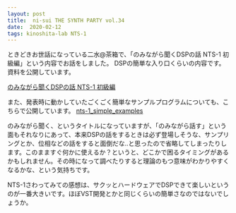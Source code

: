 ```yaml
---
layout: post
title:  ni-sui THE SYNTH PARTY vol.34
date:  2020-02-12
tags: kinoshita-lab NTS-1
---
```

ときどきお世話になっている二水@茶箱で、「のみながら聞くDSPの話 NTS-1 初級編」という内容でお話をしました。
DSPの簡単な入り口くらいの内容です。資料を公開しています。

[のみながら聞くDSPの話 NTS-1 初級編](https://docs.google.com/presentation/d/1clkKCgteyJo2qpwb37CLFuaY9MQvbPp6RXZFrfOLFLY/edit#slide=id.p)

また、発表時に動かしていたごくごく簡単なサンプルプログラムについても、こちらで公開しています。
[nts-1_simple_examples](https://github.com/kinoshita-lab/nts-1_simple_examples)

のみながら聞く、というタイトルになっていますが、「のみながら話す」という面もそれなりにあって、本来DSPの話をするときは必ず登場しそうな、サンプリングとか、位相などの話をすると面倒だな..と思ったので省略してしまったりします。このまますぐ何かに使えるか？というと、どこかで困るタイミングがあるかもしれません。その時になって調べたりすると理論のもつ意味がわかりやすくなるかな、という気持ちです。

NTS-1さわってみての感想は、サクッとハードウェアでDSPできて楽しいというのが一番大きいです。ほぼVST開発とかと同じくらいの簡単さなのではないでしょうか。

